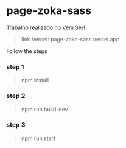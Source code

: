 # page-zoka-sass

Trabalho realizado no Vem Ser!

> link Vercel: page-zoka-sass.vercel.app

Follow the steps

### step 1

> npm install

### step 2

> npm run build-dev

### step 3

> npm run start
